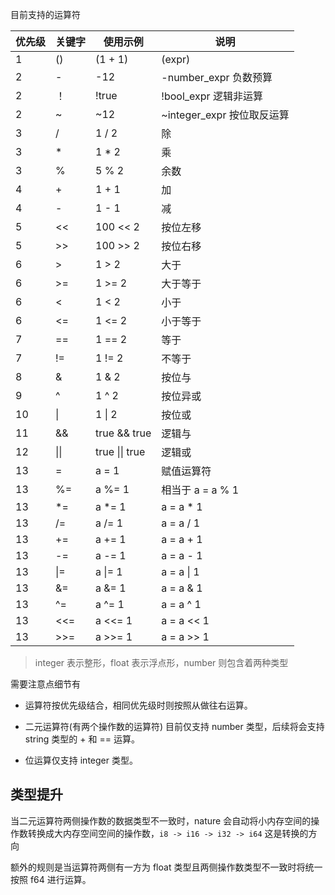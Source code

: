 目前支持的运算符

| 优先级 | 关键字 | 使用示例       | 说明                       |
| ------ | ------ | -------------- | -------------------------- |
| 1      | ()     | (1 + 1)        | (expr)                     |
| 2      | -      | -12            | -number_expr  负数预算     |
| 2      | ！     | !true          | !bool_expr    逻辑非运算   |
| 2      | ~      | ~12            | ~integer_expr 按位取反运算 |
| 3      | /      | 1 / 2          | 除                         |
| 3      | \*     | 1 \* 2         | 乘                         |
| 3      | %      | 5 % 2          | 余数                       |
| 4      | +      | 1 + 1          | 加                         |
| 4      | -      | 1 - 1          | 减                         |
| 5      | <<     | 100 << 2       | 按位左移                   |
| 5      | >>     | 100 >> 2       | 按位右移                   |
| 6      | >      | 1 > 2          | 大于                       |
| 6      | >=     | 1 >= 2         | 大于等于                   |
| 6      | <      | 1 < 2          | 小于                       |
| 6      | <=     | 1 <= 2         | 小于等于                   |
| 7      | ==     | 1 == 2         | 等于                       |
| 7      | !=     | 1 != 2         | 不等于                     |
| 8      | &      | 1 & 2          | 按位与                     |
| 9      | ^      | 1 ^ 2          | 按位异或                   |
| 10     | \|     | 1 \| 2         | 按位或                     |
| 11     | &&     | true && true   | 逻辑与                     |
| 12     | \|\|   | true \|\| true | 逻辑或                     |
| 13     | =      | a = 1          | 赋值运算符                 |
| 13     | %=     | a %= 1         | 相当于 a = a % 1           |
| 13     | \*=    | a \*= 1        | a = a \* 1                 |
| 13     | /=     | a /= 1         | a = a / 1                  |
| 13     | +=     | a += 1         | a = a + 1                  |
| 13     | -=     | a -= 1         | a = a - 1                  |
| 13     | \|=    | a \|= 1        | a = a \| 1                 |
| 13     | &=     | a &= 1         | a = a & 1                  |
| 13     | ^=     | a ^= 1         | a = a ^ 1                  |
| 13     | <<=    | a <<= 1        | a = a << 1                 |
| 13     | >>=    | a >>= 1        | a = a >> 1                 |

> integer 表示整形，float 表示浮点形，number 则包含着两种类型

需要注意点细节有

- 运算符按优先级结合，相同优先级时则按照从做往右运算。

- 二元运算符(有两个操作数的运算符) 目前仅支持 number 类型，后续将会支持 string 类型的 + 和 == 运算。 

- 位运算仅支持 integer 类型。



## 类型提升

当二元运算符两侧操作数的数据类型不一致时，nature 会自动将小内存空间的操作数转换成大内存空间空间的操作数，`i8 -> i16 -> i32 -> i64` 这是转换的方向

额外的规则是当运算符两侧有一方为 float 类型且两侧操作数类型不一致时将统一按照 f64 进行运算。

